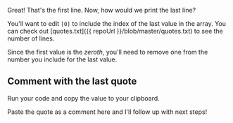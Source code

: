Great! That's the first line. Now, how would we print the last line?

You'll want to edit `[0]` to include the index of the last value in the array. You can check out [quotes.txt]({{ repoUrl }}/blob/master/quotes.txt) to see the number of lines.

Since the first value is the _zeroth_, you'll need to remove one from the number you include for the last value.

## Comment with the last quote

Run your code and copy the value to your clipboard.

Paste the quote as a comment here and I'll follow up with next steps!
